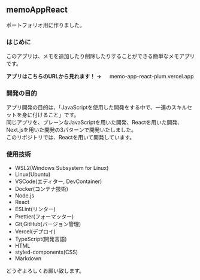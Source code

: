 ## memoAppReact
ポートフォリオ用に作りました。

### はじめに
このアプリは、メモを追加したり削除したりすることができる簡単なメモアプリです。

**アプリはこちらのURLから見れます！ &rarr;** &emsp; memo-app-react-plum.vercel.app

### 開発の目的
アプリ開発の目的は、「JavaScriptを使用した開発をする中で、一連のスキルセットを身に付けること」です。  
同じアプリを、プレーンなJavaScriptを用いた開発、Reactを用いた開発、Next.jsを用いた開発の3パターンで開発いたしました。  
このリポジトリでは、Reactを用いて開発しています。

### 使用技術
* WSL2(Windows Subsystem for Linux)  
* Linux(Ubuntu)  
* VSCode(エディター, DevContainer)  
* Docker(コンテナ技術)  
* Node.js
* React
* ESLint(リンター)
* Prettier(フォーマッター)  
* Git,GitHub(バージョン管理)  
* Vercel(デプロイ)  
* TypeScript(開発言語)  
* HTML  
* styled-components(CSS)  
* Markdown  


どうぞよろしくお願い致します。
